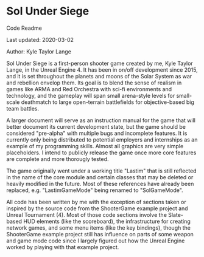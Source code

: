 # Sol Under Siege

Code Readme

Last updated: 2020-03-02

Author: Kyle Taylor Lange

  Sol Under Siege is a first-person shooter game created by me, Kyle Taylor Lange, in the Unreal Engine 4.
It has been in on/off development since 2015, and it is set throughout the planets and moons of the Solar
System as war and rebellion envelop them. Its goal is to blend the sense of realism in games like ARMA and
Red Orchestra with sci-fi environments and technology, and the gameplay will span small arena-style levels
for small-scale deathmatch to large open-terrain battlefields for objective-based big team battles.


  A larger document will serve as an instruction manual for the game that will better document its current 
development state, but the game should be considered "pre-alpha" with multiple bugs and incomplete 
features. It is currently only being distributed to potential employers and internships as an example of
my programming skills. Almost all graphics are very simple placeholders. I intend to publicly release the
game once more core features are complete and more thorougly tested.


  The game originally went under a working title "Lastim" that is still reflected in the name of the core 
module and certain classes that may be deleted or heavily modified in the future. Most of these references 
have already been replaced, e.g. "LastimGameMode" being renamed to "SolGameMode".


  All code has been written by me with the exception of sections taken or inspired by the source code from
the ShooterGame example project and Unreal Tournament (4). Most of those code sections involve the Slate-
based HUD elements (like the scoreboard), the infrastructure for creating network games, and some menu items
(like the key bindings), though the ShooterGame example project still has influence on parts of some weapon 
and game mode code since I largely figured out how the Unreal Engine worked by playing with that example 
project.
  
